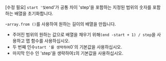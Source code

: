[수정 필요]
`start '및`end'가 공통 차이 'step'을 포함하는 지정된 범위의 숫자를 포함하는 배열을 초기화합니다.

-`array.from ()`를 사용하여 원하는 길이의 배열을 만듭니다.
- 주어진 범위의 원하는 값으로 배열을 채우기 위해`(end -start + 1) / step`을 사용하고 맵 함수를 사용하십시오.
- 두 번째 인수`start '를 생략하여`0`의 기본값을 사용하십시오.
- 마지막 인수 인 'step'을 생략하여`1`의 기본값을 사용하십시오.